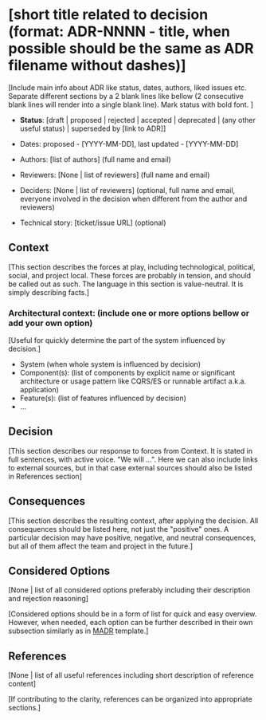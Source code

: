 # [short title related to decision (format: ADR-NNNN - title, when possible should be the same as ADR filename without dashes)]

[Include main info about ADR like status, dates, authors, liked issues etc. Separate different sections by a 2 blank lines like bellow (2 consecutive blank lines will render into a single blank
line). Mark status with bold font. ]
* **Status**: [draft | proposed | rejected | accepted | deprecated | (any other useful status) | superseded by [link to ADR]]
* Dates: proposed - [YYYY-MM-DD], last updated - [YYYY-MM-DD]


* Authors: [list of authors] (full name and email)
* Reviewers: [None | list of reviewers] (full name and email)
* Deciders: [None | list of reviewers] (optional, full name and email, everyone involved in the decision when different from the author and reviewers)


* Technical story: [ticket/issue URL] (optional)

## Context
[This section describes the forces at play, including technological, political, social, and project local. These forces are probably in tension, and should be called out as such. The language in this
section is value-neutral. It is simply describing facts.]

### Architectural context: (include one or more options bellow or add your own option)
[Useful for quickly determine the part of the system influenced by decision.]
* System (when whole system is influenced by decision)
* Component(s): (list of components by explicit name or significant architecture or usage pattern like CQRS/ES or runnable artifact a.k.a. application)
* Feature(s): (list of features influenced by decision)
* ...

## Decision
[This section describes our response to forces from Context. It is stated in full sentences, with active voice. "We will …". Here we can also include links to external sources, but in that case
external sources should also be listed in References section]

## Consequences
[This section describes the resulting context, after applying the decision. All consequences should be listed here, not just the "positive" ones. A particular decision may have positive, negative,
and neutral consequences, but all of them affect the team and project in the future.]

## Considered Options
[None | list of all considered options preferably including their description and rejection reasoning]

[Considered options should be in a form of list for quick and easy overview. However, when needed, each option can be further described in their own subsection similarly as in
[MADR](https://adr.github.io/madr/) template.]

## References
[None | list of all useful references including short description of reference content]

[If contributing to the clarity, references can be organized into appropriate sections.]
